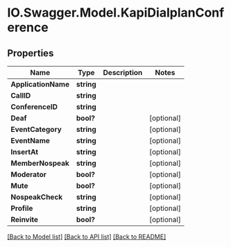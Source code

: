 # IO.Swagger.Model.KapiDialplanConference
## Properties

Name | Type | Description | Notes
------------ | ------------- | ------------- | -------------
**ApplicationName** | **string** |  | 
**CallID** | **string** |  | 
**ConferenceID** | **string** |  | 
**Deaf** | **bool?** |  | [optional] 
**EventCategory** | **string** |  | [optional] 
**EventName** | **string** |  | [optional] 
**InsertAt** | **string** |  | [optional] 
**MemberNospeak** | **string** |  | [optional] 
**Moderator** | **bool?** |  | [optional] 
**Mute** | **bool?** |  | [optional] 
**NospeakCheck** | **string** |  | [optional] 
**Profile** | **string** |  | [optional] 
**Reinvite** | **bool?** |  | [optional] 

[[Back to Model list]](../README.md#documentation-for-models) [[Back to API list]](../README.md#documentation-for-api-endpoints) [[Back to README]](../README.md)

